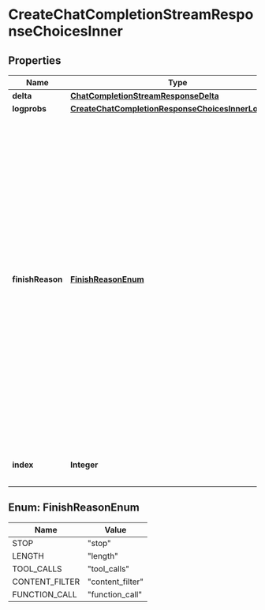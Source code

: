 

# CreateChatCompletionStreamResponseChoicesInner


## Properties

| Name | Type | Description | Notes |
|------------ | ------------- | ------------- | -------------|
|**delta** | [**ChatCompletionStreamResponseDelta**](ChatCompletionStreamResponseDelta.md) |  |  |
|**logprobs** | [**CreateChatCompletionResponseChoicesInnerLogprobs**](CreateChatCompletionResponseChoicesInnerLogprobs.md) |  |  [optional] |
|**finishReason** | [**FinishReasonEnum**](#FinishReasonEnum) | The reason the model stopped generating tokens. This will be &#x60;stop&#x60; if the model hit a natural stop point or a provided stop sequence, &#x60;length&#x60; if the maximum number of tokens specified in the request was reached, &#x60;content_filter&#x60; if content was omitted due to a flag from our content filters, &#x60;tool_calls&#x60; if the model called a tool, or &#x60;function_call&#x60; (deprecated) if the model called a function.  |  |
|**index** | **Integer** | The index of the choice in the list of choices. |  |



## Enum: FinishReasonEnum

| Name | Value |
|---- | -----|
| STOP | &quot;stop&quot; |
| LENGTH | &quot;length&quot; |
| TOOL_CALLS | &quot;tool_calls&quot; |
| CONTENT_FILTER | &quot;content_filter&quot; |
| FUNCTION_CALL | &quot;function_call&quot; |



